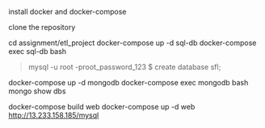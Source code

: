install docker and docker-compose

clone the repository

cd assignment/etl_project
docker-compose up -d sql-db
docker-compose exec sql-db bash
> mysql -u root -proot_password_123
$ create database sfl;

docker-compose up -d mongodb
docker-compose exec mongodb bash
mongo
show dbs

docker-compose build web
docker-compose up -d web
http://13.233.158.185/mysql



